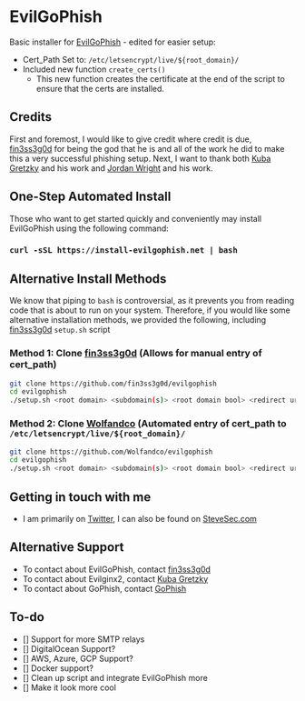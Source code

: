 # EvilGoPhish

Basic installer for [EvilGoPhish](https://github.com/Wolfandco/evilgophish) - edited for easier setup:
  * Cert_Path Set to: ```/etc/letsencrypt/live/${root_domain}/ ```
  * Included new function ```create_certs()```
    * This new function creates the certificate at the end of the script to ensure that the certs are installed.

## Credits

First and foremost, I would like to give credit where credit is due, [fin3ss3g0d](https://github.com/fin3ss3g0d) for being the god that he is and all of the work he did to make this a very successful phishing setup. Next, I want to thank both [Kuba Gretzky](https://github.com/kgretzky) and his work and [Jordan Wright](https://github.com/jordan-wright) and his work.

## One-Step Automated Install

Those who want to get started quickly and conveniently may install EvilGoPhish using the following command:

### `curl -sSL https://install-evilgophish.net | bash`

## Alternative Install Methods

We know that piping to `bash` is controversial, as it prevents you from reading code that is about to run on your system. Therefore, if you would like some alternative installation methods, we provided the following, including [fin3ss3g0d](https://github.com/fin3ss3g0d) `setup.sh` script

### Method 1: Clone [fin3ss3g0d](https://github.com/fin3ss3g0d/evilgophish) (Allows for manual entry of cert_path)

```bash
git clone https://github.com/fin3ss3g0d/evilgophish
cd evilgophish
./setup.sh <root domain> <subdomain(s)> <root domain bool> <redirect url> <feed bool> <rid replacement> <blacklist bool>
```

### Method 2: Clone [Wolfandco](https://github.com/Wolfandco/evilgophish) (Automated entry of cert_path to `/etc/letsencrypt/live/${root_domain}/`

```bash
git clone https://github.com/Wolfandco/evilgophish
cd evilgophish
./setup.sh <root domain> <subdomain(s)> <root domain bool> <redirect url> <feed bool> <rid replacement> <blacklist bool>
```

## Getting in touch with me

 * I am primarily on [Twitter](https://twitter.com/SteveSec128), I can also be found on [SteveSec.com](https://stevesec.com)
 
## Alternative Support 

 * To contact about EvilGoPhish, contact [fin3ss3g0d](https://github.com/fin3ss3g0d/evilgophish#contributing)
 * To contact about Evilginx2, contact [Kuba Gretzky](https://github.com/kgretzky)
 * To contact about GoPhish, contact [GoPhish](https://github.com/gophish)

## To-do

 - [] Support for more SMTP relays
 - [] DigitalOcean Support?
 - [] AWS, Azure, GCP Support?
 - [] Docker support?
 - [] Clean up script and integrate EvilGoPhish more
 - [] Make it look more cool
 

 
 
 

